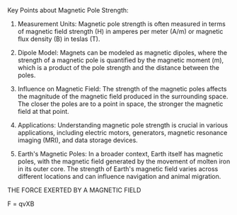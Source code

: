 
Key Points about Magnetic Pole Strength:

1. Measurement Units: Magnetic pole strength is often measured in terms of magnetic field strength (H) in amperes per meter (A/m) or magnetic flux density (B) in teslas (T).

2. Dipole Model: Magnets can be modeled as magnetic dipoles, where the strength of a magnetic pole is quantified by the magnetic moment (m), which is a product of the pole strength and the distance between the poles.
3. Influence on Magnetic Field: The strength of the magnetic poles affects the magnitude of the magnetic field produced in the surrounding space. The closer the poles are to a point in space, the stronger the magnetic field at that point.
4. Applications: Understanding magnetic pole strength is crucial in various applications, including electric motors, generators, magnetic resonance imaging (MRI), and data storage devices.
5. Earth's Magnetic Poles: In a broader context, Earth itself has magnetic poles, with the magnetic field generated by the movement of molten iron in its outer core. The strength of Earth's magnetic field varies across different locations and can influence navigation and animal migration.


THE FORCE EXERTED BY A MAGNETIC FIELD




F = qvXB